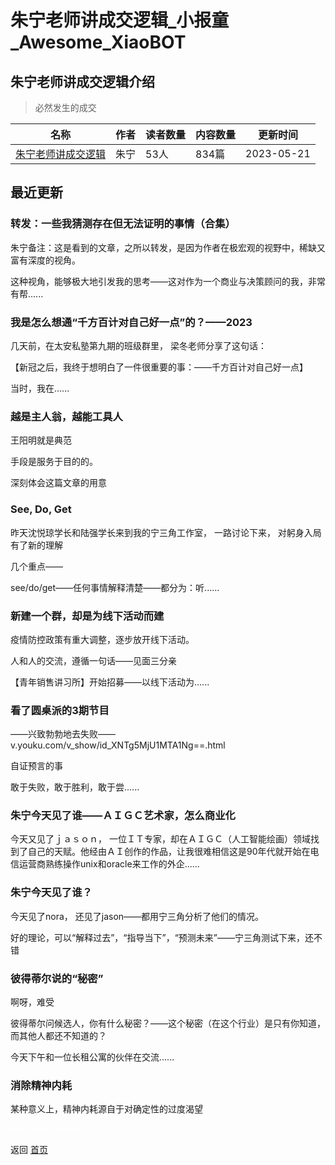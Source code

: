 # 朱宁老师讲成交逻辑_小报童_Awesome_XiaoBOT

## 朱宁老师讲成交逻辑介绍
> 必然发生的成交  
  


|名称|作者|读者数量|内容数量|更新时间|
|---|---|---|---|---|
|[朱宁老师讲成交逻辑](https://xiaobot.net/p/dealmaker?refer=0b133df9-27dc-423b-8101-639049001c13)|朱宁|53人|834篇|2023-05-21|

## 最近更新
### 转发：一些我猜测存在但无法证明的事情（合集）

朱宁备注：这是看到的文章，之所以转发，是因为作者在极宏观的视野中，稀缺又富有深度的视角。

这种视角，能够极大地引发我的思考——这对作为一个商业与决策顾问的我，非常有帮......

### 我是怎么想通“千方百计对自己好一点”的？——2023

几天前，在太安私塾第九期的班级群里， 梁冬老师分享了这句话：

【新冠之后，我终于想明白了一件很重要的事：——千方百计对自己好一点】

当时，我在......

### 越是主人翁，越能工具人

王阳明就是典范

手段是服务于目的的。

深刻体会这篇文章的用意

### See, Do, Get

昨天沈悦琼学长和陆强学长来到我的宁三角工作室， 一路讨论下来， 对躬身入局有了新的理解

几个重点——

see/do/get——任何事情解释清楚——都分为：听......

### 新建一个群，却是为线下活动而建

疫情防控政策有重大调整，逐步放开线下活动。

人和人的交流，遵循一句话——见面三分亲

【青年销售讲习所】开始招募——以线下活动为......

### 看了圆桌派的3期节目

——兴致勃勃地去失败——v.youku.com/v_show/id_XNTg5MjU1MTA1Ng==.html

自证预言的事

敢于失败，敢于胜利，敢于尝......

### 朱宁今天见了谁——ＡＩＧＣ艺术家，怎么商业化

今天又见了ｊａｓｏｎ，
一位ＩＴ专家，却在ＡＩＧＣ（人工智能绘画）领域找到了自己的天赋。他经由ＡＩ创作的作品，让我很难相信这是90年代就开始在电信运营商熟练操作unix和oracle来工作的外企......

### 朱宁今天见了谁？

今天见了nora， 还见了jason——都用宁三角分析了他们的情况。

好的理论，可以“解释过去”，“指导当下”，“预测未来”——宁三角测试下来，还不错

### 彼得蒂尔说的“秘密”

啊呀，难受

彼得蒂尔问候选人，你有什么秘密？——这个秘密（在这个行业）是只有你知道，而其他人都还不知道的？

今天下午和一位长租公寓的伙伴在交流......

### 消除精神内耗

某种意义上，精神内耗源自于对确定性的过度渴望


<a href="https://github.com/Reno9527/awesome-xiaobot" style="color: white; text-decoration: none;">awesome-xiaobot</a>

返回 [首页](../README.md)
